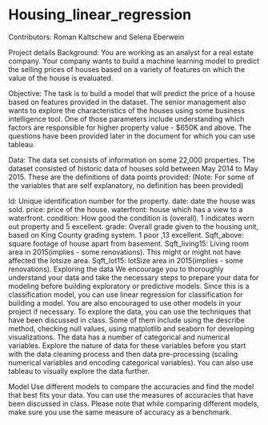 # Housing_linear_regression
Contributors: Roman Kaltschew and Selena Eberwein

Project details
Background: You are working as an analyst for a real estate company. Your company wants to build a machine learning model to predict the selling prices of houses based on a variety of features on which the value of the house is evaluated.

Objective: The task is to build a model that will predict the price of a house based on features provided in the dataset. The senior management also wants to explore the characteristics of the houses using some business intelligence tool. One of those parameters include understanding which factors are responsible for higher property value - $650K and above. The questions have been provided later in the document for which you can use tableau.

Data: The data set consists of information on some 22,000 properties.  The dataset consisted of historic data of houses sold between May 2014 to May 2015. These are the definitions of data points provided: (Note: For some of the variables that are self explanatory, no definition has been provided)

Id: Unique identification number for the property.
date: date the house was sold.
price: price of the house.
waterfront: house which has a view to a waterfront.
condition: How good the condition is (overall). 1 indicates worn out property and 5 excellent.
grade: Overall grade given to the housing unit, based on King County grading system. 1 poor ,13 excellent.
Sqft_above: square footage of house apart from basement.
Sqft_living15: Living room area in 2015(implies - some renovations). This might or might not have affected the lotsize area.
Sqft_lot15: lotSize area in 2015(implies - some renovations).
Exploring the data
We encourage you to thoroughly understand your data and take the necessary steps to prepare your data for modeling before building exploratory or predictive models. Since this is a classification model, you can use linear regression for classification for building a model. You are also encouraged to use other models in your project if necessary. To explore the data, you can use the techniques that have been discussed in class. Some of them include using the describe method, checking null values, using matplotlib and seaborn for developing visualizations. The data has a number of categorical and numerical variables. Explore the nature of data for these variables before you start with the data cleaning process and then data pre-processing (scaling numerical variables and encoding categorical variables). You can also use tableau to visually explore the data further.

Model
Use different models to compare the accuracies and find the model that best fits your data. You can use the measures of accuracies that have been discussed in class. Please note that while comparing different models, make sure you use the same measure of accuracy as a benchmark.
